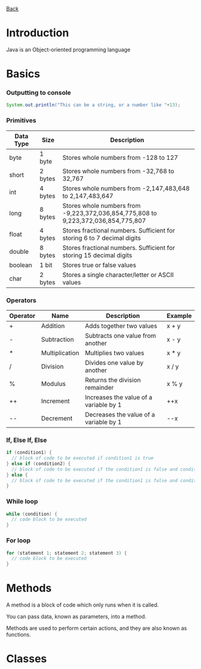 [Back](./index.html)

# Introduction
Java is an Object-oriented programming language
# Basics
### Outputting to console
```Java
System.out.println("This can be a string, or a number like "+13);
```
### Primitives

|Data Type|Size|Description|
|-|-|-|
|byte|1 byte|Stores whole numbers from -128 to 127|
|short|2 bytes|Stores whole numbers from -32,768 to 32,767|
|int|4 bytes|Stores whole numbers from -2,147,483,648 to 2,147,483,647|
|long|8 bytes|Stores whole numbers from -9,223,372,036,854,775,808 to 9,223,372,036,854,775,807|
|float|4 bytes|Stores fractional numbers. Sufficient for storing 6 to 7 decimal digits|
|double|8 bytes|Stores fractional numbers. Sufficient for storing 15 decimal digits|
|boolean|1 bit|Stores true or false values|
|char|2 bytes|Stores a single character/letter or ASCII values|

### Operators

|Operator|Name|Description|Example|
| - | - | - | - |
|+|Addition|Adds together two values|x + y|
|-|Subtraction|Subtracts one value from another|x - y|
|*|Multiplication|Multiplies two values|x * y|
|/|Division|Divides one value by another|x / y|
|%|Modulus|Returns the division remainder|x % y|
|++|Increment|Increases the value of a variable by 1|++x|
|--|Decrement|Decreases the value of a variable by 1|--x|

### If, Else If, Else
```Java
if (condition1) {
  // block of code to be executed if condition1 is true
} else if (condition2) {
  // block of code to be executed if the condition1 is false and condition2 is true
} else {
  // block of code to be executed if the condition1 is false and condition2 is false
}
```

### While loop
```Java
while (condition) {
  // code block to be executed
}
```

### For loop
```Java
for (statement 1; statement 2; statement 3) {
  // code block to be executed
}
```
# Methods
A method is a block of code which only runs when it is called.

You can pass data, known as parameters, into a method.

Methods are used to perform certain actions, and they are also known as functions.
# Classes
